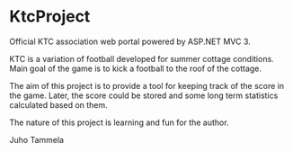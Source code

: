 KtcProject
==========

Official KTC association web portal powered by ASP.NET MVC 3.

KTC is a variation of football developed for summer cottage conditions.
Main goal of the game is to kick a football to the roof of the cottage.

The aim of this project is to provide a tool for keeping track of the score in the game.
Later, the score could be stored and some long term statistics calculated based on them.

The nature of this project is learning and fun for the author.

Juho Tammela

